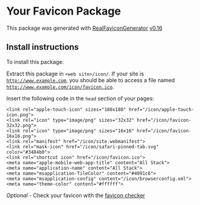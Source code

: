 # Your Favicon Package

This package was generated with [RealFaviconGenerator](https://realfavicongenerator.net/) [v0.16](https://realfavicongenerator.net/change_log#v0.16)

## Install instructions

To install this package:

Extract this package in <code>&lt;web site&gt;/icon/</code>. If your site is <code>http://www.example.com</code>, you should be able to access a file named <code>http://www.example.com/icon/favicon.ico</code>.

Insert the following code in the `head` section of your pages:

    <link rel="apple-touch-icon" sizes="180x180" href="/icon/apple-touch-icon.png">
    <link rel="icon" type="image/png" sizes="32x32" href="/icon/favicon-32x32.png">
    <link rel="icon" type="image/png" sizes="16x16" href="/icon/favicon-16x16.png">
    <link rel="manifest" href="/icon/site.webmanifest">
    <link rel="mask-icon" href="/icon/safari-pinned-tab.svg" color="#3484b0">
    <link rel="shortcut icon" href="/icon/favicon.ico">
    <meta name="apple-mobile-web-app-title" content="All Stack">
    <meta name="application-name" content="All Stack">
    <meta name="msapplication-TileColor" content="#4091c6">
    <meta name="msapplication-config" content="/icon/browserconfig.xml">
    <meta name="theme-color" content="#ffffff">

*Optional* - Check your favicon with the [favicon checker](https://realfavicongenerator.net/favicon_checker)